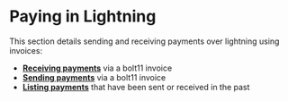 # Paying in Lightning

This section details sending and receiving payments over lightning using invoices:
- **[Receiving payments]** via a bolt11 invoice
- **[Sending payments]** via a bolt11 invoice
- **[Listing payments]** that have been sent or received in the past

[Receiving payments]: receive_payment.md
[Sending payments]: send_payment.md
[Listing payments]: list_payments.md
